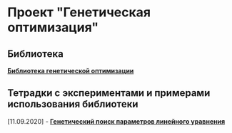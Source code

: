 # Проект "Генетическая оптимизация"

## Библиотека

**[Библиотека генетической оптимизации](progGA)**

## Тетрадки с экспериментами и примерами использования библиотеки

[11.09.2020] - **[Генетический поиск параметров линейного уравнения](%D0%93%D0%B5%D0%BD%D0%B5%D1%82%D0%B8%D1%87%D0%B5%D1%81%D0%BA%D0%B8%D0%B9_%D0%BF%D0%BE%D0%B8%D1%81%D0%BA_%D0%BF%D0%B0%D1%80%D0%B0%D0%BC%D0%B5%D1%82%D1%80%D0%BE%D0%B2_%D0%BB%D0%B8%D0%BD%D0%B5%D0%B9%D0%BD%D0%BE%D0%B3%D0%BE_%D1%83%D1%80%D0%B0%D0%B2%D0%BD%D0%B5%D0%BD%D0%B8%D1%8F.ipynb)**

